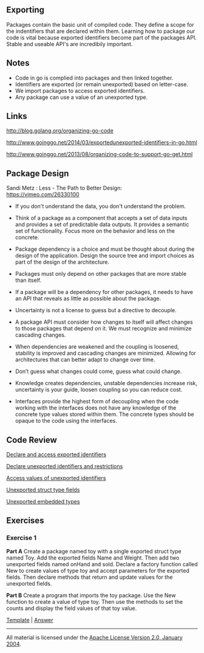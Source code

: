 ## Exporting

Packages contain the basic unit of compiled code. They define a scope for the indentifiers that are declared within them. Learning how to package our code is vital because exported identifiers become part of the packages API. Stable and useable API's are incredibily important.

## Notes

* Code in go is complied into packages and then linked together.
* Identifiers are exported (or remain unexported) based on letter-case.
* We import packages to access exported identifiers.
* Any package can use a value of an unexported type.

## Links

http://blog.golang.org/organizing-go-code

http://www.goinggo.net/2014/03/exportedunexported-identifiers-in-go.html

http://www.goinggo.net/2013/08/organizing-code-to-support-go-get.html

##  Package Design

Sandi Metz : Less - The Path to Better Design:  
https://vimeo.com/26330100

* If you don't understand the data, you don't understand the problem.

* Think of a package as a component that accepts a set of data inputs and provides a set of predictable data outputs. It provides a semantic set of functionality. Focus more on the behavior and less on the concrete.

* Package dependency is a choice and must be thought about during the design of the application. Design the source tree and import choices as part of the design of the architecture.

* Packages must only depend on other packages that are more stable than itself.

* If a package will be a dependency for other packages, it needs to have an API that reveals as little as possible about the package.

* Uncertainty is not a license to guess but a directive to decouple.

* A package API must consider how changes to itself will affect changes to those packages that depend on it. We must recognize and minimize cascading changes.

* When dependencies are weakened and the coupling is loosened, stability is improved and cascading changes are minimized. Allowing for architectures that can better adapt to change over time.

* Don’t guess what changes could come, guess what could change.

* Knowledge creates dependencies, unstable dependencies increase risk, uncertainty is your guide, loosen coupling so you can reduce cost.

* Interfaces provide the highest form of decoupling when the code working with the interfaces does not have any knowledge of the concrete type values stored within them. The concrete types should be opaque to the code using the interfaces. 

## Code Review

[Declare and access exported identifiers](example1/example1.go)

[Declare unexported identifiers and restrictions](example2/example2.go)

[Access values of unexported identifiers](example3/example3.go)

[Unexported struct type fields](example4/example4.go)

[Unexported embedded types](example5/example5.go)

## Exercises

### Exercise 1
**Part A** Create a package named toy with a single exported struct type named Toy. Add the exported fields Name and Weight. Then add two unexported fields named onHand and sold. Declare a factory function called New to create values of type toy and accept parameters for the exported fields. Then declare methods that return and update values for the unexported fields.

**Part B** Create a program that imports the toy package. Use the New function to create a value of type toy. Then use the methods to set the counts and display the field values of that toy value.

[Template](exercises/template1) | 
[Answer](exercises/exercise1)
___
All material is licensed under the [Apache License Version 2.0, January 2004](http://www.apache.org/licenses/LICENSE-2.0).
